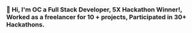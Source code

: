 ### 👋 Hi,  I'm OC a Full Stack Developer, 5X Hackathon Winner!, Worked as a freelancer for 10 + projects, Participated in 30+ Hackathons.

<!--- 
 - [Mindect](https://mindect.vercel.app/) a platform to learn AI, ML, DL, and vaious algorithms from scratch.
 - [Vision OS](https://vos.theme-verse.com) with design experiment on the which looks similar to apple vision pro

### 💪🏻 Skills 
- Languages - JS, TS, Python, SQL, SQLite, HTML, CSS, YML, XML, YAML, MDX, MD
- Framework - React, Nextjs, Node, Express, Django, FastAPI, Flask, Numpy, Tensorflow, Pandas, Matplot. 
- Libraries - Tailwind CSS, Shadcn. 
- Cloud and Database - Supabase, PostgreSQL, MongoDB, Redis, Supabase, Render, Vercel
- Other - Docker, Kubernetes, Figma, UX/UI, Design, Wireframes.

<!---
### 📫 Reach me at 
oc@theme-verse.com


Gitstar-OC/Gitstar-OC is a ✨ special ✨ repository because its `README.md` (this file) appears on your GitHub profile.
You can click the Preview link to take a look at your changes.
--->
